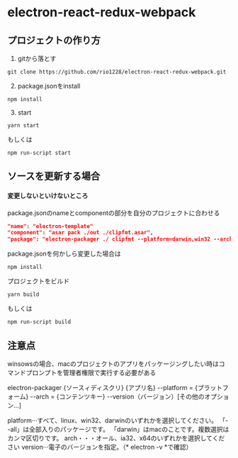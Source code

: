 # electron-react-redux-webpack

## プロジェクトの作り方
1. gitから落とす
```
git clone https://github.com/rio1228/electron-react-redux-webpack.git
```
2. package.jsonをinstall
```
npm install
```
3. start
```
yarn start
```
もしくは
```
npm run-script start
```
## ソースを更新する場合
#### 変更しないといけないところ
package.jsonのnameとcomponentの部分を自分のプロジェクトに合わせる
```package.json
"name": "electron-template"
"component": "asar pack ./out ./clipfmt.asar",
"package": "electron-packager ./ clipfmt --platform=darwin,win32 --arch=x64"
```
package.jsonを何かしら変更した場合は
```
npm install
```
プロジェクトをビルド
```
yarn build
```
もしくは
```
npm run-script build
```

## 注意点
winsowsの場合、macのプロジェクトのアプリをパッケージングしたい時はコマンドプロンプトを管理者権限で実行する必要がある

electron-packager {ソースィディスクリ} {アプリ名} --platform = {プラットフォーム} --arch = {コンテンツキー} --version（バージョン）[その他のオプション...]

platform···すべて、linux、win32、darwinのいずれかを選択してください。
            「--all」は全部入りのパッケージです。
            「darwin」はmacのことです。複数選択はカンマ区切りです。
arch・・・オール、ia32、x64のいずれかを選択してください
version···電子のバージョンを指定。（* electron -v *で確認）